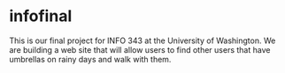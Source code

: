 # infofinal
This is our final project for INFO 343 at the University of Washington. We are building a web site that will allow users to find other users that have umbrellas on rainy days and walk with them.

